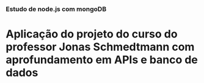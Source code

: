 ### Estudo de node.js com mongoDB
# Aplicação do projeto do curso do professor Jonas Schmedtmann com aprofundamento em APIs e banco de dados
